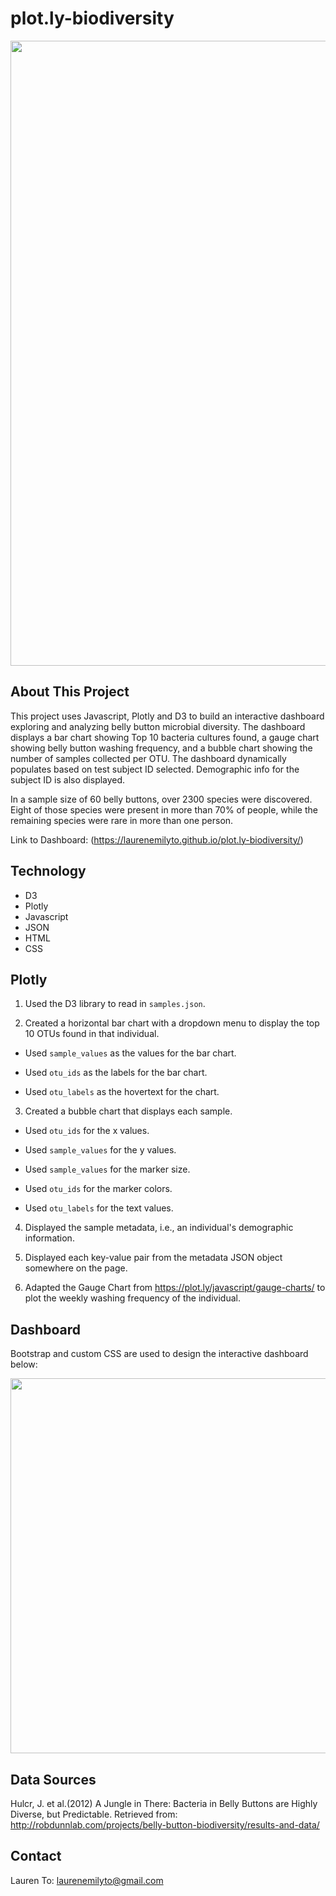 # plot.ly-biodiversity
<img src="https://i.pinimg.com/originals/ce/8d/2c/ce8d2c7a4a75ffe43427631716994e30.jpg" width=1000 align=center> <br>

## About This Project
This project uses Javascript, Plotly and D3 to build an interactive dashboard exploring and analyzing belly button microbial diversity. The dashboard displays a bar chart showing Top 10 bacteria cultures found, a gauge chart showing belly button washing frequency, and a bubble chart showing the number of samples collected per OTU. The dashboard dynamically populates based on test subject ID selected. Demographic info for the subject ID is also displayed.  

In a sample size of 60 belly buttons, over 2300 species were discovered. Eight of those species were present in more than 70% of people, while the remaining species were rare in more than one person.

Link to Dashboard: (https://laurenemilyto.github.io/plot.ly-biodiversity/)

## Technology
- D3 
- Plotly
- Javascript
- JSON
- HTML
- CSS

## Plotly
1. Used the D3 library to read in `samples.json`.

2. Created a horizontal bar chart with a dropdown menu to display the top 10 OTUs found in that individual.

* Used `sample_values` as the values for the bar chart.

* Used `otu_ids` as the labels for the bar chart.

* Used `otu_labels` as the hovertext for the chart.

3. Created a bubble chart that displays each sample.

* Used `otu_ids` for the x values.

* Used `sample_values` for the y values.

* Used `sample_values` for the marker size.

* Used `otu_ids` for the marker colors.

* Used `otu_labels` for the text values.

4. Displayed the sample metadata, i.e., an individual's demographic information.

5. Displayed each key-value pair from the metadata JSON object somewhere on the page.

6. Adapted the Gauge Chart from <https://plot.ly/javascript/gauge-charts/> to plot the weekly washing frequency of the individual.

## Dashboard
Bootstrap and custom CSS are used to design the interactive dashboard below: 

<img src="https://i.pinimg.com/originals/eb/08/7d/eb087dd6e790e41808c54e70f1b1f458.jpg" width=600 align=center> <br>

## Data Sources
Hulcr, J. et al.(2012) A Jungle in There: Bacteria in Belly Buttons are Highly Diverse, but Predictable. Retrieved from: http://robdunnlab.com/projects/belly-button-biodiversity/results-and-data/

## Contact
Lauren To: [laurenemilyto@gmail.com](laurenemilyto@gmail.com)